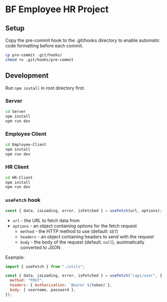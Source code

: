# BF Employee HR Project

## Setup

Copy the pre-commit hook to the .git/hooks directory to enable
automatic code formatting before each commit.

```bash
cp pre-commit .git/hooks/
chmod +x .git/hooks/pre-commit
```

## Development

Run `npm install` in root directory first.

### Server

```bash
cd Server
npm install
npm run dev
```

### Employee Client

```bash
cd Employee-Client
npm install
npm run dev
```

### HR Client

```bash
cd HR-Client
npm install
npm run dev
```

### `useFetch` hook

```js
const { data, isLoading, error, isFetched } = useFetch(url, options);
```
- `url` - the URL to fetch data from
- `options` - an object containing options for the fetch request
  - `method` - the HTTP method to use (default: `GET`)
  - `headers` - an object containing headers to send with the request
  - `body` - the body of the request (default: `null`), auotmatically converted to JSON
  
Example:
```js
import { useFetch } from "./utils";

const { data, isLoading, error, isFetched } = useFetch("/api/user", {
  method: "POST",
  headers: { Authorization: `Bearer ${token}`},
  body: { username, password },
});
```